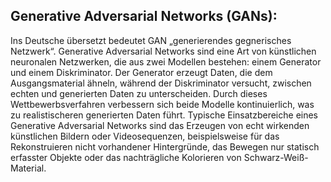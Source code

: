 ## Generative Adversarial Networks (GANs):
Ins Deutsche übersetzt bedeutet GAN „generierendes gegnerisches Netzwerk“.  Generative Adversarial Networks sind eine Art von künstlichen neuronalen Netzwerken, die aus zwei Modellen bestehen: einem Generator und einem Diskriminator. Der Generator erzeugt Daten, die dem Ausgangsmaterial ähneln, während der Diskriminator versucht, zwischen echten und generierten Daten zu unterscheiden. Durch dieses Wettbewerbsverfahren verbessern sich beide Modelle kontinuierlich, was zu realistischeren generierten Daten führt. Typische Einsatzbereiche eines Generative Adversarial Networks sind das Erzeugen von echt wirkenden künstlichen Bildern oder Videosequenzen, beispielsweise für das Rekonstruieren nicht vorhandener Hintergründe, das Bewegen nur statisch erfasster Objekte oder das nachträgliche Kolorieren von Schwarz-Weiß-Material. 

